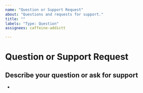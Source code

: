 ```yaml
---
name: "Question or Support Request"
about: "Questions and requests for support."
title: ""
labels: "Type: Question"
assignees: caffeine-addictt

---
```


# Question or Support Request




## Describe your question or ask for support
<!--
A clear and concise description of what your doubt is
-->

* 